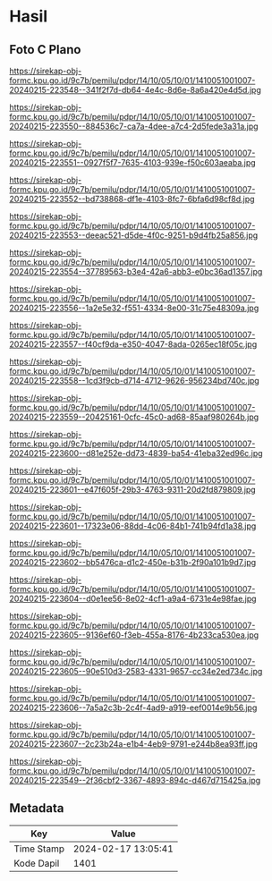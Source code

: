 # Hasil

## Foto C Plano

https://sirekap-obj-formc.kpu.go.id/9c7b/pemilu/pdpr/14/10/05/10/01/1410051001007-20240215-223548--341f2f7d-db64-4e4c-8d6e-8a6a420e4d5d.jpg

https://sirekap-obj-formc.kpu.go.id/9c7b/pemilu/pdpr/14/10/05/10/01/1410051001007-20240215-223550--884536c7-ca7a-4dee-a7c4-2d5fede3a31a.jpg

https://sirekap-obj-formc.kpu.go.id/9c7b/pemilu/pdpr/14/10/05/10/01/1410051001007-20240215-223551--0927f5f7-7635-4103-939e-f50c603aeaba.jpg

https://sirekap-obj-formc.kpu.go.id/9c7b/pemilu/pdpr/14/10/05/10/01/1410051001007-20240215-223552--bd738868-df1e-4103-8fc7-6bfa6d98cf8d.jpg

https://sirekap-obj-formc.kpu.go.id/9c7b/pemilu/pdpr/14/10/05/10/01/1410051001007-20240215-223553--deeac521-d5de-4f0c-9251-b9d4fb25a856.jpg

https://sirekap-obj-formc.kpu.go.id/9c7b/pemilu/pdpr/14/10/05/10/01/1410051001007-20240215-223554--37789563-b3e4-42a6-abb3-e0bc36ad1357.jpg

https://sirekap-obj-formc.kpu.go.id/9c7b/pemilu/pdpr/14/10/05/10/01/1410051001007-20240215-223556--1a2e5e32-f551-4334-8e00-31c75e48309a.jpg

https://sirekap-obj-formc.kpu.go.id/9c7b/pemilu/pdpr/14/10/05/10/01/1410051001007-20240215-223557--f40cf9da-e350-4047-8ada-0265ec18f05c.jpg

https://sirekap-obj-formc.kpu.go.id/9c7b/pemilu/pdpr/14/10/05/10/01/1410051001007-20240215-223558--1cd3f9cb-d714-4712-9626-956234bd740c.jpg

https://sirekap-obj-formc.kpu.go.id/9c7b/pemilu/pdpr/14/10/05/10/01/1410051001007-20240215-223559--20425161-0cfc-45c0-ad68-85aaf980264b.jpg

https://sirekap-obj-formc.kpu.go.id/9c7b/pemilu/pdpr/14/10/05/10/01/1410051001007-20240215-223600--d81e252e-dd73-4839-ba54-41eba32ed96c.jpg

https://sirekap-obj-formc.kpu.go.id/9c7b/pemilu/pdpr/14/10/05/10/01/1410051001007-20240215-223601--e47f605f-29b3-4763-9311-20d2fd879809.jpg

https://sirekap-obj-formc.kpu.go.id/9c7b/pemilu/pdpr/14/10/05/10/01/1410051001007-20240215-223601--17323e06-88dd-4c06-84b1-741b94fd1a38.jpg

https://sirekap-obj-formc.kpu.go.id/9c7b/pemilu/pdpr/14/10/05/10/01/1410051001007-20240215-223602--bb5476ca-d1c2-450e-b31b-2f90a101b9d7.jpg

https://sirekap-obj-formc.kpu.go.id/9c7b/pemilu/pdpr/14/10/05/10/01/1410051001007-20240215-223604--d0e1ee56-8e02-4cf1-a9a4-6731e4e98fae.jpg

https://sirekap-obj-formc.kpu.go.id/9c7b/pemilu/pdpr/14/10/05/10/01/1410051001007-20240215-223605--9136ef60-f3eb-455a-8176-4b233ca530ea.jpg

https://sirekap-obj-formc.kpu.go.id/9c7b/pemilu/pdpr/14/10/05/10/01/1410051001007-20240215-223605--90e510d3-2583-4331-9657-cc34e2ed734c.jpg

https://sirekap-obj-formc.kpu.go.id/9c7b/pemilu/pdpr/14/10/05/10/01/1410051001007-20240215-223606--7a5a2c3b-2c4f-4ad9-a919-eef0014e9b56.jpg

https://sirekap-obj-formc.kpu.go.id/9c7b/pemilu/pdpr/14/10/05/10/01/1410051001007-20240215-223607--2c23b24a-e1b4-4eb9-9791-e244b8ea93ff.jpg

https://sirekap-obj-formc.kpu.go.id/9c7b/pemilu/pdpr/14/10/05/10/01/1410051001007-20240215-223549--2f36cbf2-3367-4893-894c-d467d715425a.jpg


## Metadata

| Key        | Value               |
| ---------- | ------------------- |
| Time Stamp | 2024-02-17 13:05:41 |
| Kode Dapil | 1401                |



